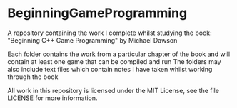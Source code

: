 # BeginningGameProgramming
A repository containing the work I complete whilst studying the book: "Beginning C++ Game Programming" by  Michael Dawson

Each folder contains the work from a particular chapter of the book and will contain at least one game that can be compiled and run
The folders may also include text files which contain notes I have taken whilst working through the book

All work in this repository is licensed under the MIT License, see the file LICENSE for more information.
